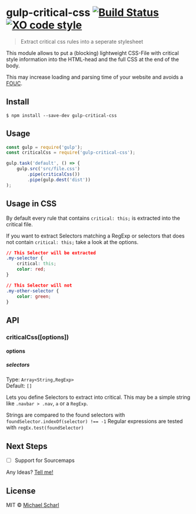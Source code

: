 # gulp-critical-css [![Build Status](https://travis-ci.org/mscharl/gulp-critical-css.svg?branch=master)](https://travis-ci.org/mscharl/gulp-critical-css) [![XO code style](https://img.shields.io/badge/code_style-XO-5ed9c7.svg)](https://github.com/sindresorhus/xo)


> Extract critical css rules into a seperate stylesheet

This module allows to put a (blocking) lightweight CSS-File with critical style
information into the HTML-head and the full CSS at the end of the body.

This may increase loading and parsing time of your website and avoids a
[FOUC](https://en.wikipedia.org/wiki/Flash_of_unstyled_content).


## Install

```
$ npm install --save-dev gulp-critical-css
```


## Usage

```js
const gulp = require('gulp');
const criticalCss = require('gulp-critical-css');

gulp.task('default', () => {
	gulp.src('src/file.css')
		.pipe(criticalCss())
		.pipe(gulp.dest('dist'))
);
```

## Usage in CSS
By default every rule that contains `critical: this;` is extracted into the critical file.

If you want to extract Selectors matching a RegExp or selectors that does not contain `critical: this;` take a look at the options.

```css
// This Selector will be extracted
.my-selector {
    critical: this;
    color: red;
}

// This Selector will not
.my-other-selector {
    color: green;
}
```

## API

### criticalCss([options])

#### options

##### selectors

Type: `Array<String,RegExp>`<br>
Default: `[]`

Lets you define Selectors to extract into critical.
This may be a simple string like `.navbar > .nav`, `a` or a `RegExp`.

Strings are compared to the found selectors with
`foundSelector.indexOf(selector) !== -1` Regular expressions are tested with
`regEx.test(foundSelector)`


## Next Steps
- [ ] Support for Sourcemaps

Any Ideas? [Tell me!](https://github.com/mscharl/gulp-critical-css/issues/new?labels=enhancement)

## License

MIT © [Michael Scharl](https://michael.scharl.me)
